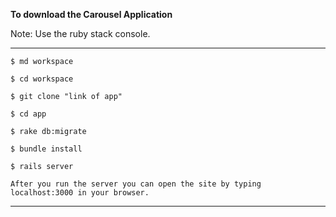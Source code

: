 __To download the Carousel Application__
  
  Note: Use the ruby stack console.
  
  ---
	
	$ md workspace
	
	$ cd workspace
	
	$ git clone "link of app" 
	
	$ cd app
	
	$ rake db:migrate
	
	$ bundle install
	
	$ rails server
	
	After you run the server you can open the site by typing localhost:3000 in your browser.
	
  ---
	

   
 